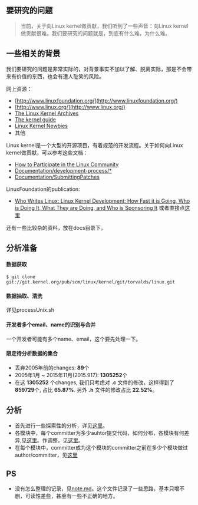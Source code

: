 ## 要研究的问题
> 当前，关于向Linux kernel做贡献，我们听到了一些声音：向Linux kernel做贡献很难。我们要研究的问题就是，到底有什么难，为什么难。

## 一些相关的背景
我们要研究的问题是非常实际的，对背景事实不加以了解、脱离实际，那是不会带来有价值的东西，也会有遭人耻笑的风险。

网上资源：

- [http://www.linuxfoundation.org/](http://www.linuxfoundation.org/)
- [http://www.linux.org/](http://www.linux.org/)
- [The Linux Kernel Archives]( https://www.kernel.org/)
- [The kernel guide]( http://www.linux.org/threads/linux-kernel-reading-guide.5384/)
- [Linux Kernel Newbies](http://kernelnewbies.org/)
- 其他

Linux kernel是一个大型的开源项目，有着规范的开发流程。关于如何向Linux kernel做贡献，可以参考这些文档：

- [How to Participate in the Linux Community](http://www.linuxfoundation.org/content/how-participate-linux-community)
- [Documentation/development-process/*](https://www.kernel.org/doc/Documentation/development-process/)
- [Documentation/SubmittingPatches](https://www.kernel.org/doc/Documentation/SubmittingPatches)

LinuxFoundation的publication:

- [Who Writes Linux: Linux Kernel Development: How Fast it is Going, Who is Doing It, What They are Doing, and Who is Sponsoring It](http://www.linuxfoundation.org/publications/linux-foundation/who-writes-linux-2015) 或者直接点[这里](./docs/lf_pub_whowriteslinux2015.pdf)

还有一些比较杂的资料，放在docs目录下。

## 分析准备
#### 数据获取
```
$ git clone git://git.kernel.org/pub/scm/linux/kernel/git/torvalds/linux.git
```
#### 数据抽取、清洗
详见processUnix.sh

#### 开发者多个email、name的识别与合并
一个开发者可能有多个name、email，这个要先处理一下。

#### 限定待分析数据的集合
- 丢弃2005年前的changes: **89**个
- 2005年1月 ~ 2015年11月(2015.917): **1305252**个
- 在这 **1305252** 个changes, 我们只考虑对 **.c** 文件的修改，这样得到了**859729**个, 占比 **65.87%**. 另外 **.h** 文件的修改占比 **22.52%**。 


## 分析
- 首先进行一些探索性的分析，详见[这里](explore.md)。
- 各模块中，每个committer为多少auhtor提交代码，如何分布，各模块有何差异,见[这里](./res/box.numAthrs-cmtr.mod.month.md)。作调整，见[这里](./res/box.adjNumAthrs-cmtr.mod.month.md)。
- 在每个模块中，committer成为这个模块的committer之前在多少个模块做过author/committer，见[这里](./res/numA-C.ModsBefCmtr-cmtr.mod.md)

## PS
- 没有怎么整理的记录，见[note.md](./note.md)。这个文件记录了一些思路，基本只增不删，可读性差些，甚至有一些不正确的地方。

